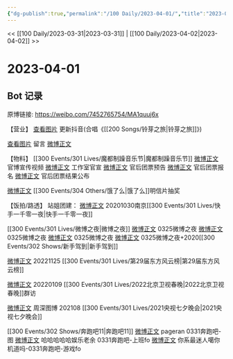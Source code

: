 ```yaml
---
{"dg-publish":true,"permalink":"/100 Daily/2023-04-01/","title":"2023-04-01","created":"2023-04-02T14:11:09.117+08:00","updated":"2023-04-02T14:16:05.971+08:00"}
---
```



<< [[100 Daily/2023-03-31\|2023-03-31]] | [[100 Daily/2023-04-02\|2023-04-02]] >>

# 2023-04-01

## Bot 记录

原博链接: https://weibo.com/7452765754/MA1quuj6x

【营业】
[查看图片](https://wx4.sinaimg.cn/large/0088n2Pggy1hckljlilwkj30tt1hujxw.jpg) 更新抖音(合唱《[[200 Songs/铃芽之旅\|铃芽之旅]]》)

[查看图片](https://wx3.sinaimg.cn/large/0088n2Pgly1hckn5dpndij30yi0nagn9.jpg) 留言 [微博正文](https://weibo.com/1736988591/4885329317726771)

【物料】
[[300 Events/301 Lives/魔都制躁音乐节\|魔都制躁音乐节]]
[微博正文](https://weibo.com/7740679900/MzWIxgolN) 官博宣传视频
[微博正文](http://weibo.com/7478855230/MzXX7yaJr) 工作室官宣
[微博正文](https://weibo.com/5248300719/MzSJQDpOu) 官后团票预告
[微博正文](http://weibo.com/5248300719/MzW4L5RFv) 官后团票报名
[微博正文](http://weibo.com/5248300719/MA1fLnrc7) 官后团票结果公布

[微博正文](http://weibo.com/5117812753/MzWkYoSw2) [[300 Events/304 Others/饿了么\|饿了么]]明信片抽奖

【饭拍/路透】
站姐团建：
[微博正文](http://weibo.com/6490042819/LmljUs9Qh) 20201030南京[[300 Events/301 Lives/快手一千零一夜\|快手一千零一夜]]

[[300 Events/301 Lives/微博之夜\|微博之夜]]
[微博正文](http://weibo.com/7507335683/MzSqKA8jB) 0325微博之夜
[微博正文](http://weibo.com/6273917329/MzSTA1bcy) 0325微博之夜
[微博正文](http://weibo.com/7292087546/MzTlwqXob) 0325微博之夜
[微博正文](http://weibo.com/6864158871/MzStZyrSg) 0325微博之夜+2020[[300 Events/302 Shows/新手驾到\|新手驾到]]

[微博正文](http://weibo.com/7270701094/MzSpbEPpM) 20221125 [[300 Events/301 Lives/第29届东方风云榜\|第29届东方风云榜]]

[微博正文](http://weibo.com/6527410598/MzSo5rBNb) 20220109 [[300 Events/301 Lives/2022北京卫视春晚\|2022北京卫视春晚]]群访

[微博正文](https://weibo.com/2975204920/MzSJZuhfc) 周深图博 202108 [[300 Events/301 Lives/2021央视七夕晚会\|2021央视七夕晚会]]

[[300 Events/302 Shows/奔跑吧11\|奔跑吧11]]
[微博正文](http://weibo.com/7633014126/MA0Z4BPYq) pageran 0331奔跑吧-图
[微博正文](https://weibo.com/3854982313/MzXMidXiP) 哈哈哈哈哈娱乐老余 0331奔跑吧-上班fo
[微博正文](http://weibo.com/7724525486/MA13YkBNZ) 你系最迷人噶你机道吗-0331奔跑吧-游戏fo
